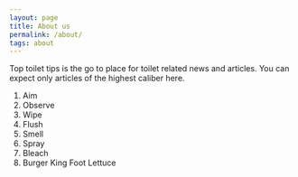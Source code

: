 ```yaml
---
layout: page
title: About us
permalink: /about/
tags: about
---
```


Top toilet tips is the go to place for toilet related news and articles.
You can expect only articles of the highest caliber here.

1. Aim
2. Observe
3. Wipe
4. Flush
5. Smell
6. Spray
7. Bleach
15. Burger King Foot Lettuce
